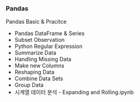 ### Pandas

Pandas Basic & Pracitce

- Pandas DataFrame & Series
- Subset Observation
- Python Regular Expression
- Summarize Data
- Handling Missing Data
- Make new Columns
- Reshaping Data
- Combine Data Sets
- Group Data
- 시계열 데이터 분석 - Expanding and Rolling.ipynb
